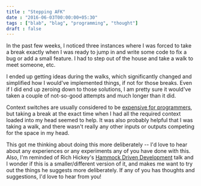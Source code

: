 ```yaml
---
title : "Stepping AFK"
date : "2016-06-03T00:00:00+05:30"
tags : ["blab", "blag", "programming", "thought"]
draft : false
---
```


In the past few weeks, I noticed three instances where I was forced to take a
break exactly when I was ready to jump in and write some code to fix a bug or
add a small feature.  I had to step out of the house and take a walk to meet
someone, etc.

I ended up getting ideas during the walks, which significantly changed and
simplified how I would've implemented things, if not for those breaks.  Even if
I did end up zeroing down to those solutions, I am pretty sure it would've
taken a couple of not-so-good attempts and much longer than it did.

Context switches are usually considered to be [expensive for programmers](http://heeris.id.au/2013/this-is-why-you-shouldnt-interrupt-a-programmer/), but
taking a break at the exact time when I had all the required context loaded
into my head seemed to help. It was also probably helpful that I was taking a
walk, and there wasn't really any other inputs or outputs competing for the
space in my head.

This got me thinking about doing this more deliberately -- I'd love to hear
about any experiences or any experiments any of you have done with this.  Also,
I'm reminded of Rich Hickey's [Hammock Driven Development](https://www.youtube.com/watch?v=f84n5oFoZBc) talk and I wonder if
this is a smaller/different version of it, and makes me want to try out the
things he suggests more deliberately.  If any of you has thoughts and
suggestions, I'd love to hear from you!
